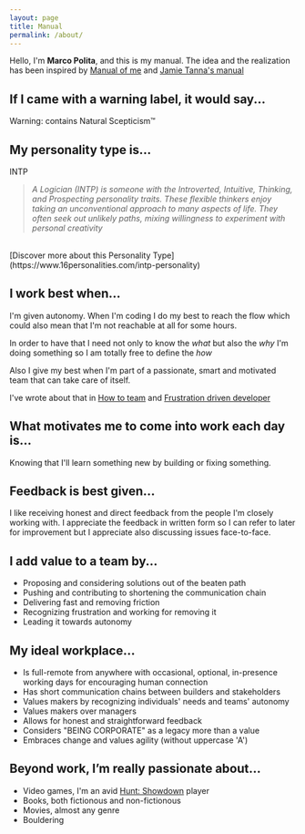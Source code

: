 ```yaml
---
layout: page
title: Manual
permalink: /about/
---
```


Hello, I'm __Marco Polita__, and this is my manual.
The idea and the realization has been inspired by [Manual of me](https://my.manualof.me) and [Jamie Tanna's manual](https://manual.jvt.me/)


## If I came with a warning label, it would say...
Warning: contains Natural Scepticism™

## My personality type is...
<div class="mbticode">INTP</div>

> _A Logician (INTP) is someone with the Introverted, Intuitive, Thinking, and Prospecting personality traits. These flexible thinkers enjoy taking an unconventional approach to many aspects of life. They often seek out unlikely paths, mixing willingness to experiment with personal creativity_
<br>
[Discover more about this Personality Type](https://www.16personalities.com/intp-personality)

## I work best when...
I'm given autonomy. When I'm coding I do my best to reach the flow which could also mean that I'm not reachable at all for some hours.

In order to have that I need not only to know the _what_ but also the _why_ I'm doing something so I am totally free to define the _how_

Also I give my best when I'm part of a passionate, smart and motivated team that can take care of itself.

I've wrote about that in [How to team](https://www.marcopolita.me/blog/2021/11/19/How-to-team.html) and [Frustration driven developer](https://www.marcopolita.me/blog/2021/02/06/frustration-driven-developer.html)

## What motivates me to come into work each day is...
Knowing that I'll learn something new by building or fixing something.

## Feedback is best given...
I like receiving honest and direct feedback from the people I'm closely working with.
I appreciate the feedback in written form so I can refer to later for improvement but I appreciate also discussing issues face-to-face.

## I add value to a team by...
- Proposing and considering solutions out of the beaten path
- Pushing and contributing to shortening the communication chain
- Delivering fast and removing friction
- Recognizing frustration and working for removing it
- Leading it towards autonomy

## My ideal workplace...
- Is full-remote from anywhere with occasional, optional, in-presence working days for encouraging human connection
- Has short communication chains between builders and stakeholders
- Values makers by recognizing individuals' needs and teams' autonomy
- Values makers over managers
- Allows for honest and straightforward feedback
- Considers "BEING CORPORATE" as a legacy more than a value
- Embraces change and values agility (without uppercase 'A')

## Beyond work, I’m really passionate about...
- Video games, I'm an avid [Hunt: Showdown](https://www.huntshowdown.com/) player
- Books, both fictionous and non-fictionous
- Movies, almost any genre
- Bouldering